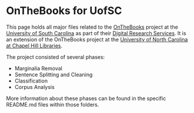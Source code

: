 # OnTheBooks for UofSC
This page holds all major files related to the [OnTheBooks](https://onthebooks.lib.unc.edu/) project at the [University of South Carolina](https://sc.edu/) as part of their [Digital Research Services](https://sc.edu/about/offices_and_divisions/university_libraries/find_services/digital_research_services/index.php). It is an extension of the OnTheBooks project at the [University of North Carolina at Chapel Hill Libraries](https://github.com/UNC-Libraries-data/OnTheBooks).

The project consisted of several phases:
- Marginalia Removal
- Sentence Splitting and Cleaning
- Classification
- Corpus Analysis

More information about these phases can be found in the specific README.md files within those folders.